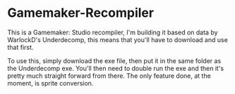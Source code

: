 # Gamemaker-Recompiler
This is a Gamemaker: Studio recompiler, I'm building it based on data by WarlockD's Underdecomp, this means that you'll have to download
and use that first.

To use this, simply download the exe file, then put it in the same folder as the Underdecomp exe.
You'll then need to double run the exe and then it's pretty much straight forward from there.
The only feature done, at the moment, is sprite conversion.
